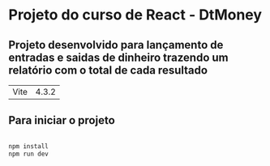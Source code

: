 <h1>Projeto do curso de React - DtMoney</h1>

<h2>Projeto desenvolvido para lançamento de entradas e saidas de dinheiro trazendo um relatório com o total de cada resultado</h2>

<table>
  <tr>
   <td>Vite</td>
  <td>4.3.2</td>
  </tr>

</table>

<h2>Para iniciar o projeto</h2>

```bash

npm install
npm run dev
```
